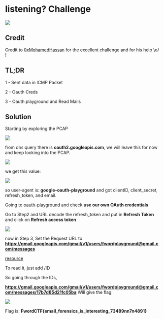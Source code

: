 # listening? Challenge

![](https://i.imgur.com/RXF4ESC.jpeg)

## Credit

Credit to [0xMohamedHassan](https://twitter.com/0xMohamedHassan) for the excellent challenge and for his help \o/ !

## TL;DR

1 - Sent data in ICMP Packet

2 - Oauth Creds

3 - Oauth playground and Read Mails

## Solution

Starting by exploring the PCAP

![](https://imgur.com/JNTuFTw.png)

from dns query there is **oauth2.googleapis.com**, we will leave this for now and keep looking into the PCAP.

![](https://imgur.com/Qe9rQKu.png)

we get this value: 

![](https://imgur.com/328ejQG.png)

so user-agent is: **google-oauth-playground** and got clientID, client_secret, refresh_token, and email.

Going to [oauth-playground](https://developers.google.com/oauthplayground/) and check **use our own OAuth credentials**

Go to Step2 and URL decode the refresh_token and put in **Refresh Token** and click on **Refresh access token**

![](https://i.imgur.com/ojK2XcO.jpeg)

now in Step 3, Set the Request URL to **https://gmail.googleapis.com/gmail/v1/users/fwordplayground@gmail.com/messages** 

[resource](https://developers.google.com/gmail/api/reference/rest/v1/users.messages/list)

To read it, just add /ID 

So going through the IDs, 

**https://gmail.googleapis.com/gmail/v1/users/fwordplayground@gmail.com/messages/17b7d85d21fc05ba** Will give the flag

![](https://i.imgur.com/SPIdwcC.jpeg)

Flag is: **FwordCTF{email_forensics_is_interesting_73489nn7n4891}** 
